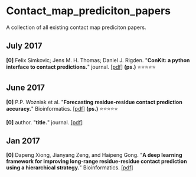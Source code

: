 # Contact_map_prediciton_papers
A collection of all existing contact map prediciton papers.

## July 2017
**[0]** Felix Simkovic; Jens M. H. Thomas; Daniel J. Rigden. "**ConKit: a python interface to contact predictions.**" journal. [[pdf]](https://oup.silverchair-cdn.com/oup/backfile/Content_public/Journal/bioinformatics/33/14/10.1093_bioinformatics_btx148/2/btx148.pdf?Expires=1503484848&Signature=RUPMz-7YOT1NgfkaQGxqfOG0-VBQBqrrZWLMOcYxqAHZfAytUgHgr46-mCZ1k9i7Be7yMGdJAHX88iRVpsCX6GocqkHtiAUaVKJo7xB6mob5pmGnTrhhEqB7LTOqzgnrExTy0Lhd5WpQwtVHq938dmirkqCiQmZFCYv8m~szILL6Q-0q9qlg7PVThMmCNHYVg4t3BUaoDLRQUauy9UX0LpiCjySfB9jLnIm2AA4pc~p1fiq6B3eK-MwYW07mJiHZsLp6QBdw55BGCeOxGm~QBNc~QAmx4CTeKUv6VQJcfpnFC2t4mQxpa9CtlZ3uwvp2gR~Y~wUIk7ZKhKkQK8loxA__&Key-Pair-Id=APKAIUCZBIA4LVPAVW3Q) **(ps.)** :star::star::star::star::star:

## June 2017

**[0]** P.P. Wozniak et al. "**Forecasting residue-residue contact prediction accuracy.**" Bioinformatics. [[pdf]](https://oup.silverchair-cdn.com/oup/backfile/Content_public/Journal/bioinformatics/PAP/10.1093_bioinformatics_btx416/3/btx416.pdf?Expires=1499682511&Signature=A1S2QUSU3aQ9ZSY3LCmlKDLP1eUcEwTHgojvsjfEYvkJha7HkLs73iW8iRItQWG5xqOjbhuzx0rz0WZADBkPuIADmf4VlcAQwU51eMBfwaHPCGeOBP5f8HK7pugJ4KxijFKssaPWh102DqVygx91shlP8RAzG4SXn4LrBQCiJ-uiOjb5MfPXFI-w73OSw4JcnZ7LNtsqezaeTULcpgZ1-Ortx5O0sEsjwTE~tr0CbWBEgdSFZK61CmUb1yUsoCsXnbHpvXubQt1zTvNsO587UVKyyraTYdHr1iiKKqCurST54~V4lHQJ4rSxCx0VS6HG2jcZsk3Fn6RQgadkrvvMdA__&Key-Pair-Id=APKAIUCZBIA4LVPAVW3Q) **(ps.)** :star::star::star::star::star:

**[0]** author. "**title.**" journal. [[pdf]](site) 

## Jan 2017

**[0]** Dapeng Xiong, Jianyang Zeng, and Haipeng Gong. "**A deep learning framework for improving long-range residue-residue contact prediction using a hierarchical strategy.**" Bioinformatics. [[pdf]](https://watermark.silverchair.com/api/watermark?token=AQECAHi208BE49Ooan9kkhW_Ercy7Dm3ZL_9Cf3qfKAc485ysgAAAgowggIGBgkqhkiG9w0BBwagggH3MIIB8wIBADCCAewGCSqGSIb3DQEHATAeBglghkgBZQMEAS4wEQQMh9M-QugvW0Es3DVZAgEQgIIBvbkcqNIiwp1gd5Aab6C3NCIkvztpTmsziPfolzO1kjoDZ53aOVcDFtCpNTdwPLTlpY_CZNBhs_7zuzj4p8BFo5EEHwIHwHQ1D8YE9MbyR2hiCN6LJZ5I_6I6ZHpcd-FHDzlDFu9GKScSK31tFiKkr8WBdvGDFJgibOv6vK2cF8Be7G2Mwv_9fjxNNGeNXdACQiHiQpYGcGBn_ednnGpTbxU1MTDfZJj_ZEbJZw0e1D7GiNFhv6lShoXuCD_5RnQwcUaXB2zBF7uCY2qSxWGX78FE6sKpSpGKbE3QtXeLHE0PDoBEy6U_E5tQ-WGsAejNAXEf-NaCUUBAPGut34Q1AsCTknauUh7UWm3RmPOe5UF7f3i8v06vnNny1LM4cRRYf8RakyAWjSz3B66RMa_ZRiGKmw76abPzlLDEm6QYicEHApn05g3cXLYfxVzRYOPb5no4eK7sndo0ZCvXL0I5LF-vXRjZ5HDRMhUld-aHyD4ZCm12cvXBrd2nBYCeQzN6J-V17HeIamxgg3VYrvS8sVKyEuP2V4FCJSKehLWJiXNIBdoy59CzpU37BWa2Up_1zMqv2-JmUj1tAWmF_JI) 
